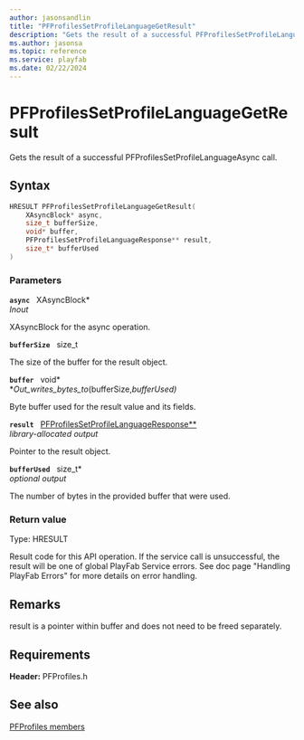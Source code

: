 ```yaml
---
author: jasonsandlin
title: "PFProfilesSetProfileLanguageGetResult"
description: "Gets the result of a successful PFProfilesSetProfileLanguageAsync call."
ms.author: jasonsa
ms.topic: reference
ms.service: playfab
ms.date: 02/22/2024
---
```


# PFProfilesSetProfileLanguageGetResult  

Gets the result of a successful PFProfilesSetProfileLanguageAsync call.  

## Syntax  
  
```cpp
HRESULT PFProfilesSetProfileLanguageGetResult(  
    XAsyncBlock* async,  
    size_t bufferSize,  
    void* buffer,  
    PFProfilesSetProfileLanguageResponse** result,  
    size_t* bufferUsed  
)  
```  
  
### Parameters  
  
**`async`** &nbsp; XAsyncBlock*  
*_Inout_*  
  
XAsyncBlock for the async operation.  
  
**`bufferSize`** &nbsp; size_t  
  
The size of the buffer for the result object.  
  
**`buffer`** &nbsp; void*  
*_Out_writes_bytes_to_(bufferSize,*bufferUsed)*  
  
Byte buffer used for the result value and its fields.  
  
**`result`** &nbsp; [PFProfilesSetProfileLanguageResponse**](../../pfprofilestypes/structs/pfprofilessetprofilelanguageresponse.md)  
*library-allocated output*  
  
Pointer to the result object.  
  
**`bufferUsed`** &nbsp; size_t*  
*optional output*  
  
The number of bytes in the provided buffer that were used.  
  
  
### Return value
Type: HRESULT
  
Result code for this API operation. If the service call is unsuccessful, the result will be one of global PlayFab Service errors. See doc page "Handling PlayFab Errors" for more details on error handling.
  
## Remarks  
  
result is a pointer within buffer and does not need to be freed separately.
  
## Requirements  
  
**Header:** PFProfiles.h
  
## See also  
[PFProfiles members](../pfprofiles_members.md)  

  
  
